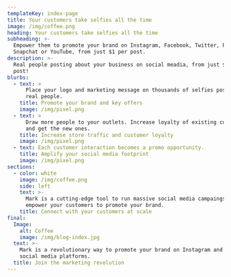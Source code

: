 ```yaml
---
templateKey: index-page
title: Your customers take selfies all the time
image: /img/coffee.png
heading: Your customers take selfies all the time
subheading: >-
  Empower them to promote your brand on Instagram, Facebook, Twitter, Pinterest,
  Snapchat or YouTube, from just $1 per post.
description: >-
  Real people posting about your business on social meadia, from just $1 per
  post!
blurbs:
  - text: >
      Place your logo and marketing message on thousands of selfies posted by
      real people.
    title: Promote your brand and key offers
    image: /img/pixel.png
  - text: >
      Draw more people to your outlets. Increase loyalty of existing customers
      and get the new ones.
    title: Increase store traffic and customer loyalty
    image: /img/pixel.png
  - text: Each customer interaction becomes a promo opportunity.
    title: Amplify your social media footprint
    image: /img/pixel.png
sections:
  - color: white
    image: /img/coffee.png
    side: left
    text: >-
      Mark is a cutting-edge tool to run massive social media campaings and
      empower your customers to promote your brand.
    title: Connect with your customers at scale
final:
  Image:
    alt: Coffee
    image: /img/blog-index.jpg
  text: >-
    Mark is a revolutionary way to promote your brand on Instagram and other
    social media platforms.
  title: Join the marketing revolution
---
```


